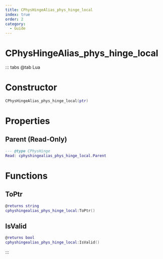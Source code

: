 ```yaml
---
title: CPhysHingeAlias_phys_hinge_local
index: true
order: 2
category:
  - Guide
---
```


# CPhysHingeAlias_phys_hinge_local

::: tabs
@tab Lua
# Constructor
```lua
CPhysHingeAlias_phys_hinge_local(ptr)
```
# Properties
## Parent (Read-Only)
```lua
--- @type CPhysHinge
Read: cphyshingealias_phys_hinge_local.Parent
```
# Functions
## ToPtr
```lua
@returns string
cphyshingealias_phys_hinge_local:ToPtr()
```
## IsValid
```lua
@returns bool
cphyshingealias_phys_hinge_local:IsValid()
```

:::